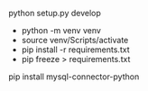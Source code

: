 
python setup.py develop

* python -m venv venv
* source venv/Scripts/activate
* pip install -r requirements.txt
* pip freeze > requirements.txt

pip install mysql-connector-python